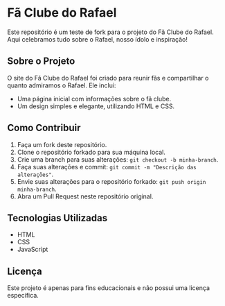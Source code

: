 # Fã Clube do Rafael

Este repositório é um teste de fork para o projeto do Fã Clube do Rafael. Aqui celebramos tudo sobre o Rafael, nosso ídolo e inspiração!

## Sobre o Projeto

O site do Fã Clube do Rafael foi criado para reunir fãs e compartilhar o quanto admiramos o Rafael. Ele inclui:

- Uma página inicial com informações sobre o fã clube.
- Um design simples e elegante, utilizando HTML e CSS.

## Como Contribuir

1. Faça um fork deste repositório.
2. Clone o repositório forkado para sua máquina local.
3. Crie uma branch para suas alterações: `git checkout -b minha-branch`.
4. Faça suas alterações e commit: `git commit -m "Descrição das alterações"`.
5. Envie suas alterações para o repositório forkado: `git push origin minha-branch`.
6. Abra um Pull Request neste repositório original.

## Tecnologias Utilizadas

- HTML
- CSS
- JavaScript

## Licença

Este projeto é apenas para fins educacionais e não possui uma licença específica.